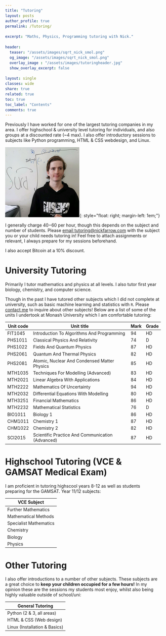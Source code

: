 ```yaml
---
title: "Tutoring"
layout: posts
author_profile: true
permalink: /Tutoring/

excerpt: "Maths, Physics, Programming tutoring with Nick."

header:
  teaser: "/assets/images/sqrt_nick_smol.png"
  og_image: "/assets/images/sqrt_nick_smol.png"
  overlay_image : "/assets/images/tutoringheader.jpg"
  show_overlay_excerpt: false

layout: single
classes: wide
share: true
related: true
toc: true
toc_label: "Contents"
comments: true
---
```

Previously I have worked for one of the largest tutoring companies in my area. I offer highschool & university level tutoring for individuals, and also groups at a discounted rate (~4 max). I also offer introductory sessions to subjects like Python programming, HTML & CSS webdesign, and Linux. 

![sqrt(nick)](/assets/images/sqrt_nick_smol.png){: style="float: right; margin-left: 1em;"}

I generally charge $40-$60 per hour, though this depends on the subject and number of students. Please [email tutoring@nickfarrow.com](mailto:tutoring@nickfarrow.com) with the subject you or your child needs tutoring in! Feel free to attach assignments or relevant, I always prepare for my sessions beforehand. 

I also accept Bitcoin at a 10% discount.


# University Tutoring
Primarily I tutor mathematics and physics at all levels. I also tutor first year biology, chemistry, and computer science.

Though in the past I have tutored other subjects which I did not complete at university, such as basic machine learning and statistics with `R`. Please [contact me](mailto:nicholas.w.farrow@nickfarrow.com) to inquire about other subjects! Below are a list of some of the units I undertook at Monash University which I am comfortable tutoring:

| Unit code | Unit title                                       | Mark | Grade |
|-----------|--------------------------------------------------|------|-------|
| FIT1045   | Introduction To Algorithms And Programming       | 94   | HD    |
| PHS1011   | Classical Physics And Relativity                 | 74   | D     |
| PHS1022   | Fields And Quantum Physics                       | 87   | HD    |
| PHS2061   | Quantum And Thermal Physics                      | 82   | HD    |
| PHS2081   | Atomic, Nuclear And Condensed Matter Physics     | 85   | HD    |
| MTH1035   | Techniques For Modelling (Advanced)              | 83   | HD    |
| MTH2021   | Linear Algebra With Applications                 | 84   | HD    |
| MTH2222   | Mathematics Of Uncertainty                       | 94   | HD    |
| MTH2032   | Differential Equations With Modelling            | 80   | HD    |
| MTH3251   | Financial Mathematics                            | 86   | HD    |
| MTH2232   | Mathematical Statistics                          | 76   | D     |
| BIO1011   | Biology 1                                        | 86   | HD    |
| CHM1011   | Chemistry 1                                      | 87   | HD    |
| CHM1022   | Chemistry 2                                      | 82   | HD    |
| SCI2015   | Scientific Practice And Communication (Advanced) | 87   | HD    |

# Highschool Tutoring (VCE & GAMSAT Medical Exam)
I am proficient in tutoring highscool years 8-12 as well as students preparing for the GAMSAT. Year 11/12 subjects:

| VCE Subject            |
|------------------------|
| Further Mathematics    |
| Mathematical Methods   |
| Specialist Mathematics |
| Chemistry              |
| Biology                |
| Physics                |

# Other Tutoring
I also offer introductions to a number of other subjects. These subjects are a great choice to **keep your children occupied for a few hours!** In my opinion these are the sessions my students most enjoy, whilst also being highly valuable outside of school/uni:

| General Tutoring              |
|-------------------------------|
| Python (2 & 3, all areas)    |
| HTML & CSS (Web design)       |
| Linux (Installation & Basics) |
